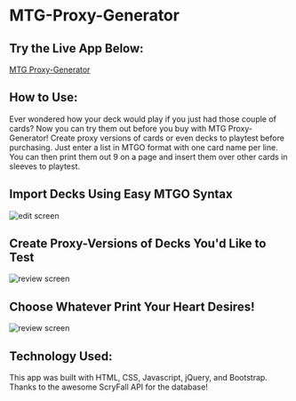 # MTG-Proxy-Generator
## Try the Live App Below:
[MTG Proxy-Generator](https://tom-kat.github.io/MTG-Proxy-Generator/)
## How to Use:
Ever wondered how your deck would play if you just had those couple of cards? Now you can try them out before you buy with MTG Proxy-Generator! Create proxy versions of cards or even decks to playtest before purchasing. Just enter a list in MTGO format with one card name per line. You can then print them out 9 on a page and insert them over other cards in sleeves to playtest.
## Import Decks Using Easy MTGO Syntax
![edit screen](Screenshots/3.png)
## Create Proxy-Versions of Decks You'd Like to Test
![review screen](Screenshots/1.png)
## Choose Whatever Print Your Heart Desires!
![review screen](Screenshots/2.png)
## Technology Used:
This app was built with HTML, CSS, Javascript, jQuery, and Bootstrap. Thanks to the awesome ScryFall API for the database!
